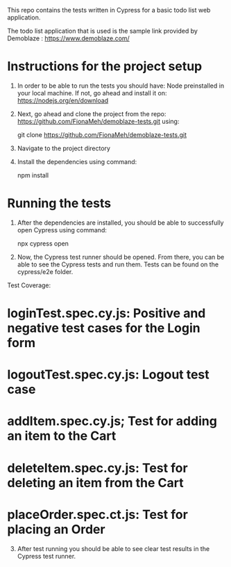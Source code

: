 This repo contains the tests written in Cypress for a basic todo list web application.

The todo list application that is used is the sample link provided by Demoblaze : https://www.demoblaze.com/
# Instructions for the project setup

1. In order to be able to run the tests you should have:
   Node preinstalled in your local machine. If not, go ahead and install it on: https://nodejs.org/en/download

2. Next, go ahead and clone the project from the repo: https://github.com/FionaMeh/demoblaze-tests.git using:

   git clone https://github.com/FionaMeh/demoblaze-tests.git

3. Navigate to the project directory

4. Install the dependencies using command:

   npm install

# Running the tests

1. After the dependencies are installed, you should be able to successfully open Cypress using command:

   npx cypress open

2. Now, the Cypress test runner should be opened. From there, you can be able to see the Cypress tests and run them.
Tests can be found on the cypress/e2e folder.

Test Coverage:
# loginTest.spec.cy.js: Positive and negative test cases for the Login form
# logoutTest.spec.cy.js: Logout test case
# addItem.spec.cy.js; Test for adding an item to the Cart
# deleteItem.spec.cy.js: Test for deleting an item from the Cart
# placeOrder.spec.ct.js: Test for placing an Order

3. After test running you should be able to see clear test results in the Cypress test runner.